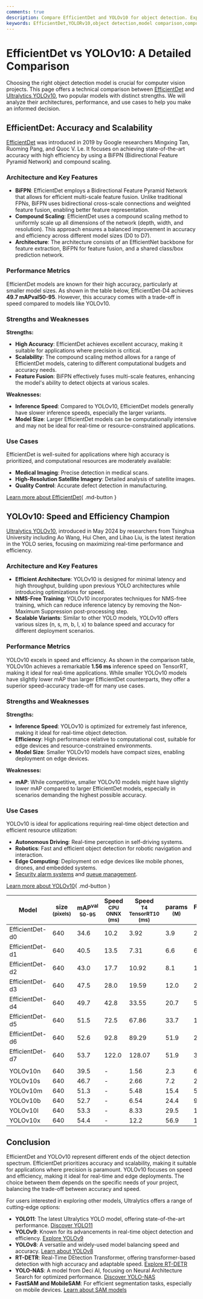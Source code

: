 ```yaml
---
comments: true
description: Compare EfficientDet and YOLOv10 for object detection. Explore their architectures, performance, strengths, and use cases to find the ideal model.
keywords: EfficientDet,YOLORv10,object detection,model comparison,computer vision,real-time detection,scalability,model accuracy,inference speed
---
```


# EfficientDet vs YOLOv10: A Detailed Comparison

Choosing the right object detection model is crucial for computer vision projects. This page offers a technical comparison between [EfficientDet](https://github.com/google/automl/tree/master/efficientdet) and [Ultralytics YOLOv10](https://docs.ultralytics.com/models/yolov10/), two popular models with distinct strengths. We will analyze their architectures, performance, and use cases to help you make an informed decision.

<script async src="https://cdn.jsdelivr.net/npm/chart.js"></script>
<script defer src="../../javascript/benchmark.js"></script>

<canvas id="modelComparisonChart" width="1024" height="400" active-models='["EfficientDet", "YOLOv10"]'></canvas>

## EfficientDet: Accuracy and Scalability

[EfficientDet](https://github.com/google/automl/tree/master/efficientdet) was introduced in 2019 by Google researchers Mingxing Tan, Ruoming Pang, and Quoc V. Le. It focuses on achieving state-of-the-art accuracy with high efficiency by using a BiFPN (Bidirectional Feature Pyramid Network) and compound scaling.

### Architecture and Key Features

- **BiFPN**: EfficientDet employs a Bidirectional Feature Pyramid Network that allows for efficient multi-scale feature fusion. Unlike traditional FPNs, BiFPN uses bidirectional cross-scale connections and weighted feature fusion, enabling better feature representation.
- **Compound Scaling**: EfficientDet uses a compound scaling method to uniformly scale up all dimensions of the network (depth, width, and resolution). This approach ensures a balanced improvement in accuracy and efficiency across different model sizes (D0 to D7).
- **Architecture**: The architecture consists of an EfficientNet backbone for feature extraction, BiFPN for feature fusion, and a shared class/box prediction network.

### Performance Metrics

EfficientDet models are known for their high accuracy, particularly at smaller model sizes. As shown in the table below, EfficientDet-D4 achieves **49.7 mAPval50-95**. However, this accuracy comes with a trade-off in speed compared to models like YOLOv10.

### Strengths and Weaknesses

**Strengths:**

- **High Accuracy**: EfficientDet achieves excellent accuracy, making it suitable for applications where precision is critical.
- **Scalability**: The compound scaling method allows for a range of EfficientDet models, catering to different computational budgets and accuracy needs.
- **Feature Fusion**: BiFPN effectively fuses multi-scale features, enhancing the model's ability to detect objects at various scales.

**Weaknesses:**

- **Inference Speed**: Compared to YOLOv10, EfficientDet models generally have slower inference speeds, especially the larger variants.
- **Model Size**: Larger EfficientDet models can be computationally intensive and may not be ideal for real-time or resource-constrained applications.

### Use Cases

EfficientDet is well-suited for applications where high accuracy is prioritized, and computational resources are moderately available:

- **Medical Imaging**: Precise detection in medical scans.
- **High-Resolution Satellite Imagery**: Detailed analysis of satellite images.
- **Quality Control**: Accurate defect detection in manufacturing.

[Learn more about EfficientDet](https://github.com/google/automl/tree/master/efficientdet){ .md-button }

## YOLOv10: Speed and Efficiency Champion

[Ultralytics YOLOv10](https://docs.ultralytics.com/models/yolov10/), introduced in May 2024 by researchers from Tsinghua University including Ao Wang, Hui Chen, and Lihao Liu, is the latest iteration in the YOLO series, focusing on maximizing real-time performance and efficiency.

### Architecture and Key Features

- **Efficient Architecture**: YOLOv10 is designed for minimal latency and high throughput, building upon previous YOLO architectures while introducing optimizations for speed.
- **NMS-Free Training**: YOLOv10 incorporates techniques for NMS-free training, which can reduce inference latency by removing the Non-Maximum Suppression post-processing step.
- **Scalable Variants**: Similar to other YOLO models, YOLOv10 offers various sizes (n, s, m, b, l, x) to balance speed and accuracy for different deployment scenarios.

### Performance Metrics

YOLOv10 excels in speed and efficiency. As shown in the comparison table, YOLOv10n achieves a remarkable **1.56 ms** inference speed on TensorRT, making it ideal for real-time applications. While smaller YOLOv10 models have slightly lower mAP than larger EfficientDet counterparts, they offer a superior speed-accuracy trade-off for many use cases.

### Strengths and Weaknesses

**Strengths:**

- **Inference Speed**: YOLOv10 is optimized for extremely fast inference, making it ideal for real-time object detection.
- **Efficiency**: High performance relative to computational cost, suitable for edge devices and resource-constrained environments.
- **Model Size**: Smaller YOLOv10 models have compact sizes, enabling deployment on edge devices.

**Weaknesses:**

- **mAP**: While competitive, smaller YOLOv10 models might have slightly lower mAP compared to larger EfficientDet models, especially in scenarios demanding the highest possible accuracy.

### Use Cases

YOLOv10 is ideal for applications requiring real-time object detection and efficient resource utilization:

- **Autonomous Driving**: Real-time perception in self-driving systems.
- **Robotics**: Fast and efficient object detection for robotic navigation and interaction.
- **Edge Computing**: Deployment on edge devices like mobile phones, drones, and embedded systems.
- [Security alarm systems](https://www.ultralytics.com/blog/security-alarm-system-projects-with-ultralytics-yolov8) and [queue management](https://docs.ultralytics.com/guides/queue-management/).

[Learn more about YOLOv10](https://docs.ultralytics.com/models/yolov10/){ .md-button }

| Model           | size<br><sup>(pixels) | mAP<sup>val<br>50-95 | Speed<br><sup>CPU ONNX<br>(ms) | Speed<br><sup>T4 TensorRT10<br>(ms) | params<br><sup>(M) | FLOPs<br><sup>(B) |
|-----------------|-----------------------|----------------------|--------------------------------|-------------------------------------|--------------------|-------------------|
| EfficientDet-d0 | 640                   | 34.6                 | 10.2                           | 3.92                                | 3.9                | 2.54              |
| EfficientDet-d1 | 640                   | 40.5                 | 13.5                           | 7.31                                | 6.6                | 6.1               |
| EfficientDet-d2 | 640                   | 43.0                 | 17.7                           | 10.92                               | 8.1                | 11.0              |
| EfficientDet-d3 | 640                   | 47.5                 | 28.0                           | 19.59                               | 12.0               | 24.9              |
| EfficientDet-d4 | 640                   | 49.7                 | 42.8                           | 33.55                               | 20.7               | 55.2              |
| EfficientDet-d5 | 640                   | 51.5                 | 72.5                           | 67.86                               | 33.7               | 130.0             |
| EfficientDet-d6 | 640                   | 52.6                 | 92.8                           | 89.29                               | 51.9               | 226.0             |
| EfficientDet-d7 | 640                   | 53.7                 | 122.0                          | 128.07                              | 51.9               | 325.0             |
|                 |                       |                      |                                |                                     |                    |                   |
| YOLOv10n        | 640                   | 39.5                 | -                              | 1.56                                | 2.3                | 6.7               |
| YOLOv10s        | 640                   | 46.7                 | -                              | 2.66                                | 7.2                | 21.6              |
| YOLOv10m        | 640                   | 51.3                 | -                              | 5.48                                | 15.4               | 59.1              |
| YOLOv10b        | 640                   | 52.7                 | -                              | 6.54                                | 24.4               | 92.0              |
| YOLOv10l        | 640                   | 53.3                 | -                              | 8.33                                | 29.5               | 120.3             |
| YOLOv10x        | 640                   | 54.4                 | -                              | 12.2                                | 56.9               | 160.4             |

## Conclusion

EfficientDet and YOLOv10 represent different ends of the object detection spectrum. EfficientDet prioritizes accuracy and scalability, making it suitable for applications where precision is paramount. YOLOv10 focuses on speed and efficiency, making it ideal for real-time and edge deployments. The choice between them depends on the specific needs of your project, balancing the trade-off between accuracy and speed.

For users interested in exploring other models, Ultralytics offers a range of cutting-edge options:

- **YOLO11**: The latest Ultralytics YOLO model, offering state-of-the-art performance. [Discover YOLO11](https://docs.ultralytics.com/models/yolo11/)
- **YOLOv9**: Known for its advancements in real-time object detection and efficiency. [Explore YOLOv9](https://docs.ultralytics.com/models/yolov9/)
- **YOLOv8**: A versatile and widely-used model balancing speed and accuracy. [Learn about YOLOv8](https://docs.ultralytics.com/models/yolov8/)
- **RT-DETR**: Real-Time DEtection Transformer, offering transformer-based detection with high accuracy and adaptable speed. [Explore RT-DETR](https://docs.ultralytics.com/models/rtdetr/)
- **YOLO-NAS**: A model from Deci AI, focusing on Neural Architecture Search for optimized performance. [Discover YOLO-NAS](https://docs.ultralytics.com/models/yolo-nas/)
- **FastSAM and MobileSAM**: For efficient segmentation tasks, especially on mobile devices. [Learn about SAM models](https://docs.ultralytics.com/models/sam/)

